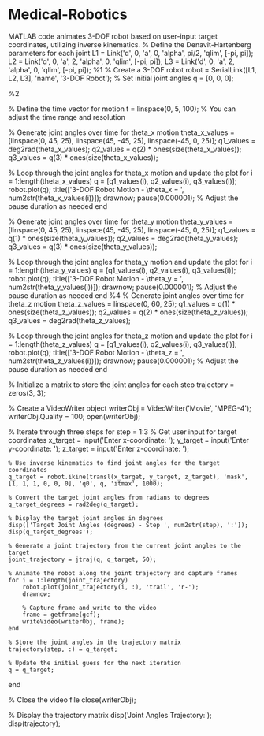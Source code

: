 # Medical-Robotics
MATLAB code animates 3-DOF robot based on user-input target coordinates, utilizing inverse kinematics.
% Define the Denavit-Hartenberg parameters for each joint
L1 = Link('d', 0, 'a', 0, 'alpha', pi/2, 'qlim', [-pi, pi]);
L2 = Link('d', 0, 'a', 2, 'alpha', 0, 'qlim', [-pi, pi]);
L3 = Link('d', 0, 'a', 2, 'alpha', 0, 'qlim', [-pi, pi]);
%1
% Create a 3-DOF robot
robot = SerialLink([L1, L2, L3], 'name', '3-DOF Robot');
% Set initial joint angles
q = [0, 0, 0];

%2

% Define the time vector for motion
t = linspace(0, 5, 100); % You can adjust the time range and resolution

% Generate joint angles over time for theta_x motion
theta_x_values = [linspace(0, 45, 25), linspace(45, -45, 25), linspace(-45, 0, 25)];
q1_values = deg2rad(theta_x_values);
q2_values = q(2) * ones(size(theta_x_values));
q3_values = q(3) * ones(size(theta_x_values));

% Loop through the joint angles for theta_x motion and update the plot
for i = 1:length(theta_x_values)
    q = [q1_values(i), q2_values(i), q3_values(i)];
    robot.plot(q);
    title(['3-DOF Robot Motion - \theta_x = ', num2str(theta_x_values(i))]);
    drawnow;
    pause(0.000001); % Adjust the pause duration as needed
end

% Generate joint angles over time for theta_y motion
theta_y_values = [linspace(0, 45, 25), linspace(45, -45, 25), linspace(-45, 0, 25)];
q1_values = q(1) * ones(size(theta_y_values));
q2_values = deg2rad(theta_y_values);
q3_values = q(3) * ones(size(theta_y_values));

% Loop through the joint angles for theta_y motion and update the plot
for i = 1:length(theta_y_values)
    q = [q1_values(i), q2_values(i), q3_values(i)];
    robot.plot(q);
    title(['3-DOF Robot Motion - \theta_y = ', num2str(theta_y_values(i))]);
    drawnow;
    pause(0.000001); % Adjust the pause duration as needed
end
%4
% Generate joint angles over time for theta_z motion
theta_z_values = linspace(0, 60, 25);
q1_values = q(1) * ones(size(theta_z_values));
q2_values = q(2) * ones(size(theta_z_values));
q3_values = deg2rad(theta_z_values);

% Loop through the joint angles for theta_z motion and update the plot
for i = 1:length(theta_z_values)
    q = [q1_values(i), q2_values(i), q3_values(i)];
    robot.plot(q);
    title(['3-DOF Robot Motion - \theta_z = ', num2str(theta_z_values(i))]);
    drawnow;
    pause(0.000001); % Adjust the pause duration as needed
end

% Initialize a matrix to store the joint angles for each step
trajectory = zeros(3, 3);

% Create a VideoWriter object
writerObj = VideoWriter('Movie', 'MPEG-4');
writerObj.Quality = 100;
open(writerObj);

% Iterate through three steps
for step = 1:3
    % Get user input for target coordinates
    x_target = input('Enter x-coordinate: ');
    y_target = input('Enter y-coordinate: ');
    z_target = input('Enter z-coordinate: ');

    % Use inverse kinematics to find joint angles for the target coordinates
    q_target = robot.ikine(transl(x_target, y_target, z_target), 'mask', [1, 1, 1, 0, 0, 0], 'q0', q, 'itmax', 1000);

    % Convert the target joint angles from radians to degrees
    q_target_degrees = rad2deg(q_target);

    % Display the target joint angles in degrees
    disp(['Target Joint Angles (degrees) - Step ', num2str(step), ':']);
    disp(q_target_degrees');

    % Generate a joint trajectory from the current joint angles to the target
    joint_trajectory = jtraj(q, q_target, 50);

    % Animate the robot along the joint trajectory and capture frames
    for i = 1:length(joint_trajectory)
        robot.plot(joint_trajectory(i, :), 'trail', 'r-');
        drawnow;
        
        % Capture frame and write to the video
        frame = getframe(gcf);
        writeVideo(writerObj, frame);
    end

    % Store the joint angles in the trajectory matrix
    trajectory(step, :) = q_target;

    % Update the initial guess for the next iteration
    q = q_target;
end

% Close the video file
close(writerObj);

% Display the trajectory matrix
disp('Joint Angles Trajectory:');
disp(trajectory);
